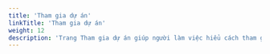 ```yaml
---
title: 'Tham gia dự án'
linkTitle: 'Tham gia dự án'
weight: 12
description: 'Trang Tham gia dự án giúp người làm việc hiểu cách tham gia vào các dự án trong ứng dụng của chúng tôi. Chúng tôi cung cấp hướng dẫn chi tiết về cách tìm kiếm, lựa chọn và tham gia vào các dự án.'
---
```


